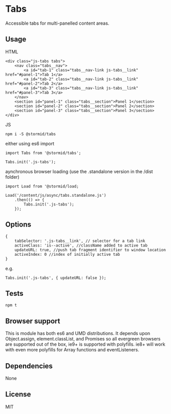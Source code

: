 # Tabs

Accessible tabs for multi-panelled content areas.

## Usage
HTML
```
<div class="js-tabs tabs">
    <nav class="tabs__nav">
        <a id="tab-1" class="tabs__nav-link js-tabs__link" href="#panel-1">Tab 1</a>
        <a id="tab-2" class="tabs__nav-link js-tabs__link" href="#panel-2">Tab 2</a>
        <a id="tab-3" class="tabs__nav-link js-tabs__link" href="#panel-3">Tab 3</a>
    </nav>
    <section id="panel-1" class="tabs__section">Panel 1</section>
    <section id="panel-2" class="tabs__section">Panel 2</section>
    <section id="panel-3" class="tabs__section">Panel 3</section>
</div>
```

JS
```
npm i -S @stormid/tabs
```
either using es6 import
```
import Tabs from '@stormid/tabs';

Tabs.init('.js-tabs');
```
aynchronous browser loading (use the .standalone version in the /dist folder)
```
import Load from '@stormid/load;

Load('/content/js/async/tabs.standalone.js')
    .then(() => {
        Tabs.init('.js-tabs');
    });
```

## Options
```
{
    tabSelector: '.js-tabs__link', // selector for a tab link  
    activeClass: 'is--active', //className added to active tab
    updateURL: true, //push tab fragment identifier to window location 
    activeIndex: 0 //index of initially active tab
}
```

e.g.
```
Tabs.init('.js-tabs', { updateURL: false });
```

## Tests
```
npm t
```

## Browser support
This is module has both es6 and UMD distributions. It depends upon Object.assign, element.classList, and Promises so all evergreen browsers are supported out of the box, ie9+ is supported with polyfills. ie8+ will work with even more polyfills for Array functions and eventListeners.

## Dependencies
None

## License
MIT